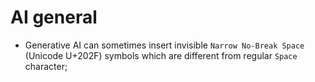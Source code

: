 # AI general

- Generative AI can sometimes insert invisible `Narrow No‑Break Space` (Unicode U+202F) symbols which are different from regular `Space` character;